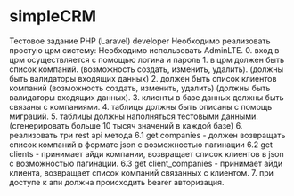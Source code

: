 # simpleCRM
Тестовое задание РНР (Laravel) developer  Необходимо реализовать простую црм систему: Необходимо использовать AdminLTE. 0. вход в црм осуществляется с помощью логина и пароль 1. в црм должен быть список компаний. (возможность создать, изменить, удалить). (должны быть валидаторы входящих данных) 2. должен быть список клиентов компаний (возможность создать, изменить, удалить) (должны быть валидаторы входящих данных). 3. клиенты в базе данных должны быть связаны с компаниями. 4. таблицы должны быть описаны с помощь миграций. 5. таблицы должны наполняться тестовыми данными. (сгенерировать больше 10 тысяч значений в каждой базе) 6. реализовать три rest api метода 6.1 get companies - должен возвращать список компаний в формате json с возможностью пагинации 6.2 get clients - принимает айди компании, возвращает список клиентов в json с возможностью пагинации. 6.3 get client_companies - принимает айди клиента, возвращает список компаний связанных с клиентом. 7. при доступе к апи должна происходить bearer авторизация.
